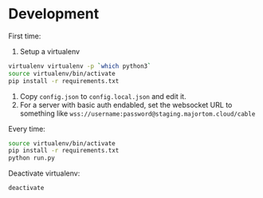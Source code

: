 # Development

First time:

1. Setup a virtualenv
```bash
virtualenv virtualenv -p `which python3`
source virtualenv/bin/activate
pip install -r requirements.txt
```
1. Copy `config.json` to `config.local.json` and edit it.
1. For a server with basic auth endabled, set the websocket URL to something like `wss://username:password@staging.majortom.cloud/cable`

Every time:

```bash
source virtualenv/bin/activate
pip install -r requirements.txt
python run.py
```

Deactivate virtualenv:

```bash
deactivate
```
